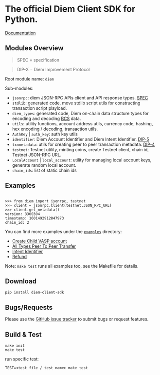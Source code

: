 # The official Diem Client SDK for Python.

[Documentation](https://diem.github.io/client-sdk-python/)

## Modules Overview

> SPEC = specification

> DIP-X = Diem Improvement Protocol

Root module name: `diem`

Sub-modules:

- `jsonrpc`: diem JSON-RPC APIs client and API response types. [SPEC](https://github.com/diem/diem/blob/master/json-rpc/json-rpc-spec.md)
- `stdlib`: generated code, move stdlib script utils for constructing transaction script playload.
- `diem_types`: generated code, Diem on-chain data structure types for encoding and decoding [BCS](https://crates.io/crates/bcs) data.
- `utils`: utility functions, account address utils, currency code, hashing, hex encoding / decoding, transaction utils.
- `AuthKey` | `auth_key`: auth key utils
- `identifier`: Diem Account Identifier and Diem Intent Identifier. [DIP-5](https://dip.diem.com/dip-5/)
- `txnmetadata`: utils for creating peer to peer transaction metadata. [DIP-4](https://dip.diem.com/dip-4/)
- `testnet`: Testnet utility, minting coins, create Testnet client, chain id, Testnet JSON-RPC URL.
- `LocalAccount` | `local_account`: utility for managing local account keys, generate random local account.
- `chain_ids`: list of static chain ids

## Examples

```python3

>>> from diem import jsonrpc, testnet
>>> client = jsonrpc.Client(testnet.JSON_RPC_URL)
>>> client.get_metadata()
version: 3300304
timestamp: 1601492912847973
chain_id: 2

```

You can find more examples under the [`examples`](./examples/) directory:

* [Create Child VASP account](./examples/create_child_vasp.py)
* [All Types Peer To Peer Transfer](./examples/p2p_transfer.py)
* [Intent Identifier](./examples/intent_identifier.py)
* [Refund](./examples/refund.py)

Note: `make test` runs all examples too, see the Makefile for details.

## Download

```
pip install diem-client-sdk
```

## Bugs/Requests

Please use the [GitHub issue tracker](https://github.com/diem/client-sdk-python/issues) to submit bugs or request features.

## Build & Test

```
make init
make test
```

run specific test:

```
TEST=<test file / test name> make test
```
